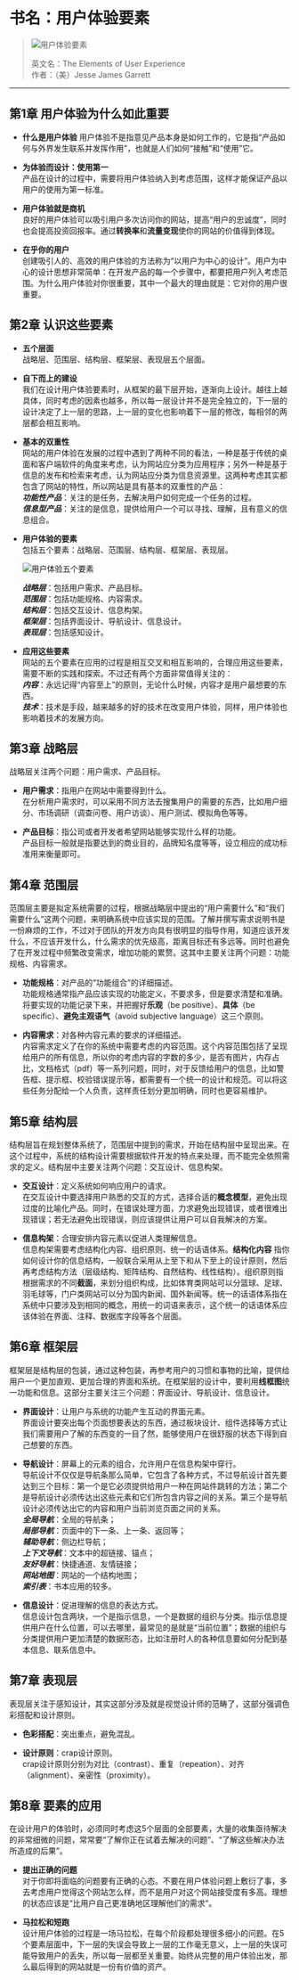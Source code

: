 # 书名：用户体验要素
> ![用户体验要素](./figures/20160406-sm.jpg)  
>
>英文名：The Elements of User Experience   
>作者：（美）Jesse James Garrett  

***



## 第1章 用户体验为什么如此重要  
  - **什么是用户体验**
    用户体验不是指意见产品本身是如何工作的，它是指“产品如何与外界发生联系并发挥作用”，也就是人们如何“接触”和“使用”它。  

  - **为体验而设计：使用第一**  
  产品在设计的过程中，需要将用户体验纳入到考虑范围，这样才能保证产品以用户的使用为第一标准。  

  - **用户体验就是商机**  
  良好的用户体验可以吸引用户多次访问你的网站，提高“用户的忠诚度”，同时也会提高投资回报率。通过**转换率**和**流量变现**使你的网站的价值得到体现。  

  - **在乎你的用户**  
  创建吸引人的、高效的用户体验的方法称为“以用户为中心的设计”。用户为中心的设计思想非常简单：在开发产品的每一个步骤中，都要把用户列入考虑范围。为什么用户体验对你很重要，其中一个最大的理由就是：它对你的用户很重要。

## 第2章 认识这些要素
  -  **五个层面**  
    战略层、范围层、结构层、框架层、表现层五个层面。  

  - **自下而上的建设**  
    我们在设计用户体验要素时，从框架的最下层开始，逐渐向上设计。越往上越具体，同时考虑的因素也越多，所以每一层设计并不是完全独立的，下一层的设计决定了上一层的思路，上一层的变化也影响着下一层的修改，每相邻的两层都会相互影响。  

  - **基本的双重性**  
    网站的用户体验在发展的过程中遇到了两种不同的看法，一种是基于传统的桌面和客户端软件的角度来考虑，认为网站应分类为应用程序；另外一种是基于信息的发布和检索来考虑，认为网站应分类为信息资源里。这两种考虑其实都包含了网站的特性，所以网站是具有基本的双重性的产品：  
    ***功能性产品***：关注的是任务，去解决用户如何完成一个任务的过程。  
    ***信息型产品***：关注的是信息，提供给用户一个可以寻找、理解，且有意义的信息组合。  

  - **用户体验的要素**  
    包括五个要素：战略层、范围层、结构层、框架层、表现层。  

    ![用户体验五个要素](./figures/095537811.jpg)  

    ***战略层***：包括用户需求、产品目标。  
    ***范围层***：包括功能规格、内容需求。  
    ***结构层***：包括交互设计、信息构架。  
    ***框架层***：包括界面设计、导航设计、信息设计。  
    ***表现层***：包括感知设计。  

  - **应用这些要素**  
    网站的五个要素在应用的过程是相互交叉和相互影响的，合理应用这些要素，需要不断的实践和探索。不过还有两个方面非常值得关注的：  
    ***内容***：永远记得“内容至上”的原则，无论什么时候，内容才是用户最想要的东西。  
    ***技术***：技术是手段，越来越多的好的技术在改变用户体验，同样，用户体验也影响着技术的发展方向。

## 第3章 战略层
  战略层关注两个问题：用户需求、产品目标。  
  - **用户需求**：指用户在网站中需要得到什么。  
      在分析用户需求时，可以采用不同方法去搜集用户的需要的东西，比如用户细分、市场调研（调查问卷、用户访谈）、用户测试、模拟角色等等。  

  - **产品目标**：指公司或者开发者希望网站能够实现什么样的功能。  
    产品目标一般就是指要达到的商业目的，品牌知名度等等，设立相应的成功标准用来衡量即可。


## 第4章 范围层  
  范围层主要是拟定系统需要的过程，根据战略层中提出的“用户需要什么”和“我们需要什么”这两个问题，来明确系统中应该实现的范围。了解并撰写需求说明书是一份麻烦的工作，不过对于团队的开发方向具有很明显的指导作用，知道应该开发什么，不应该开发什么，什么需求的优先级高，距离目标还有多远等。同时也避免了在开发过程中频繁改变需求，增加功能的累赘。这其中主要关注两个问题：功能规格、内容需求。  

  - **功能规格**：对产品的“功能组合”的详细描述。  
    功能规格通常指产品应该实现的功能定义，不要求多，但是要求清楚和准确。将要实现的功能记录下来，并把握好**乐观**（be positive）、**具体**（be specific）、**避免主观语气**（avoid subjective language）这三个原则。  

  - **内容需求**：对各种内容元素的要求的详细描述。  
    内容需求定义了在你的系统中需要考虑的内容范围。这个内容范围包括了呈现给用户的所有信息，所以你的考虑内容的字数的多少，是否有图片，内存占比，文档格式（pdf）等一系列问题，同时，对于反馈给用户的信息，比如警告框、提示框、校验错误提示等，都需要有一个统一的设计和规范。可以将这些任务分配给一个人负责，这样责任划分更加明确，同时也更容易维护。

## 第5章 结构层  
  结构层旨在规划整体系统了，范围层中提到的需求，开始在结构层中呈现出来。在这个过程中，系统的结构设计需要根据软件开发的特点来处理，而不能完全依照需求的定义。结构层中主要关注两个问题：交互设计、信息构架。  

  - **交互设计**：定义系统如何响应用户的请求。  
    在交互设计中要选择用户熟悉的交互的方式，选择合适的**概念模型**，避免出现过度的比喻化产品。同时，在错误处理方面，力求避免出现错误，或者很难出现错误；若无法避免出现错误，则应该提供让用户可以自我解决的方案。  

  - **信息构架**：合理安排内容元素以促进人类理解信息。  
    信息构架需要考虑结构化内容、组织原则、统一的话语体系。**结构化内容** 指你如何设计你的信息结构，一般联合采用从上至下和从下至上的设计原则，然后再考虑结构方法（层级结构、矩阵结构、自然结构、线性结构）。组织原则指根据需求的不同**截面**，来划分组织构成，比如体育类网站可以分篮球、足球、羽毛球等，门户类网站可以分为国内新闻、国外新闻等。统一的话语体系指在系统中只要涉及到相同的概念，用统一的词语来表示，这个统一的话语体系应该体验在界面、注释、数据库字段等各个层面。

## 第6章 框架层
  框架层是结构层的包装，通过这种包装，再参考用户的习惯和事物的比喻，提供给用户一个更加直观、更加合理的界面和系统。在框架层的设计中，要利用**线框图**统一功能和信息。这部分主要关注三个问题：界面设计、导航设计、信息设计。  

  - **界面设计**：让用户与系统的功能产生互动的界面元素。  
    界面设计要突出每个页面想要表达的东西，通过板块设计、组件选择等方式让我们需要用户了解的东西变的一目了然，能够使用户在很舒服的状态下得到自己想要的东西。

  - **导航设计**：屏幕上的元素的组合，允许用户在信息构架中穿行。  
    导航设计不仅仅是导航条那么简单，它包含了各种方式，不过导航设计首先要达到三个目标：第一个是它必须提供给用户一种在网站件跳转的方法；第二个是导航设计必须传达出这些元素和它们所包含内容之间的关系。第三个是导航设计必须传达出它的内容和用户当前浏览页面之间的关系。  
    ***全局导航***：全局的导航条；  
    ***局部导航***：页面中的下一条、上一条、返回等；  
    ***辅助导航***：侧边栏导航；  
    ***上下文导航***：文本中的超链接、锚点；  
    ***友好导航***：快捷通道、友情链接；  
    ***网站地图***：网站的一个结构地图；  
    ***索引表***：书本应用的较多。

  - **信息设计**：促进理解的信息的表达方式。  
    信息设计包含两块，一个是指示信息，一个是数据的组织与分类。指示信息提供用户在什么位置，可以去哪里，最常见的是就是“当前位置”；数据的组织与分类提供用户更加清楚的数据形态，比如注册时人的各种信息要如何分配到基本信息、联系信息中。

## 第7章 表现层
  表现层关注于感知设计，其实这部分涉及就是视觉设计师的范畴了，这部分强调色彩搭配和设计原则。  
  - **色彩搭配**：突出重点，避免混乱。  

  - **设计原则**：crap设计原则。  
  crap设计原则分别为对比（contrast）、重复（repeation）、对齐（alignment）、亲密性（proximity）。

## 第8章 要素的应用
  在设计用户的体验时，必须同时考虑这5个层面的全部要素，大量的收集亟待解决的非常细微的问题，常常要“了解你正在试着去解决的问题”、“了解这些解决办法所造成的后果”。  

  - **提出正确的问题**  
    对于你即将面临的问题要有正确的心态。不要在用户体验问题上敷衍了事，多去考虑用户觉得这个网站怎么样，而不是用户对这个网站接受度有多高。理想的状态应该是“比用户自己更准确地区理解他们的需求”。  

  - **马拉松和短跑**  
  设计用户体验的过程是一场马拉松，在每个阶段都处理很多细小的问题。在5个要素层面中，下一层的失误会导致上一层的工作毫无意义，上一层的失误可能导致用户的丢失，所以每一层都至关重要。始终从完整的用户体验出发，那么最后得到的网站就是一份有价值的资产。
